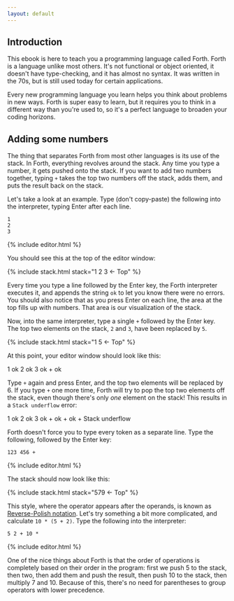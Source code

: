 ```yaml
---
layout: default
---
```


<h2 id="intro">Introduction</h2>

This ebook is here to teach you a programming language called Forth. Forth is a
language unlike most others. It's not functional or object oriented, it doesn't
have type-checking, and it has almost no syntax. It was written in the 70s, but
is still used today for certain applications.

Every new programming language you learn helps you think about problems in new ways.
Forth is super easy to learn, but it requires you to think in a different way than
you're used to, so it's a perfect language to broaden your coding horizons.

<h2 id="adding">Adding some numbers</h2>

The thing that separates Forth from most other languages is its use of the
stack. In Forth, everything revolves around the stack. Any time you type a
number, it gets pushed onto the stack. If you want to add two numbers together,
typing `+` takes the top two numbers off the stack, adds them, and puts
the result back on the stack.

Let's take a look at an example. Type (don't copy-paste) the following into the
interpreter, typing Enter after each line.

    1
    2
    3

{% include editor.html %}

You should see this at the top of the editor window:

{% include stack.html stack="1 2 3 <- Top" %}

Every time you type a line followed by the Enter key, the Forth interpreter
executes it, and appends the string `ok` to let you know there were no errors. You should
also notice that as you press Enter on each line, the area at the top fills up with numbers.
That area is our visualization of the stack.

Now, into the same interpreter, type a single `+` followed by the Enter key. The top two
elements on the stack, `2` and `3`, have been replaced by `5`.

{% include stack.html stack="1 5 <- Top" %}

At this point, your editor window should look like this:

<div class="editor-preview editor-text">1  <span class="output">ok</span>
2  <span class="output">ok</span>
3  <span class="output">ok</span>
+  <span class="output">ok</span>
</div>

Type `+` again and press Enter, and the top two elements will be replaced by 6. If
you type `+` one more time, Forth will try to pop the top two elements off the
stack, even though there's only _one_ element on the stack! This results in a
`Stack underflow` error:

<div class="editor-preview editor-text">1  <span class="output">ok</span>
2  <span class="output">ok</span>
3  <span class="output">ok</span>
+  <span class="output">ok</span>
+  <span class="output">ok</span>
+  <span class="output">Stack underflow</span>
</div>

Forth doesn't force you to type every token as a separate line. Type the
following, followed by the Enter key:

    123 456 +

{% include editor.html %}

The stack should now look like this:

{% include stack.html stack="579 <- Top" %}

This style, where the operator appears after the operands, is known as
[Reverse-Polish
notation](https://en.wikipedia.org/wiki/Reverse_Polish_notation). Let's try
something a bit more complicated, and calculate `10 * (5 + 2)`. Type the
following into the interpreter:

    5 2 + 10 *

{% include editor.html %}

One of the nice things about Forth is that the order of operations is
completely based on their order in the program: first we push 5 to the stack,
then two, then add them and push the result, then push 10 to the stack, then
multiply 7 and 10. Because of this, there's no need for parentheses to group
operators with lower precedence.
